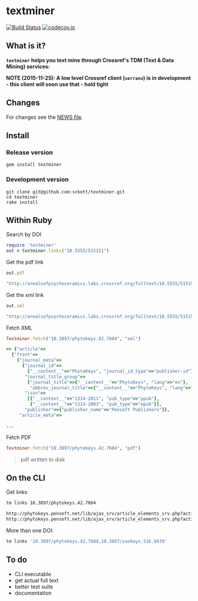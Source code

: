 textminer
=========

[![Build Status](https://travis-ci.org/sckott/textminer.svg?branch=master)](https://travis-ci.org/sckott/textminer)
[![codecov.io](http://codecov.io/github/sckott/textminer/coverage.svg?branch=master)](http://codecov.io/github/sckott/textminer?branch=master)

## What is it?

__`textminer` helps you text mine through Crossref's TDM (Text & Data Mining) services:__

__NOTE (2015-11-25): A low level Crossref client (`serrano`) is in development - this client will soon use that - hold tight__

## Changes

For changes see the [NEWS file](https://github.com/sckott/textminer/blob/master/NEWS.md).

## Install

### Release version

```
gem install textminer
```

### Development version

```
git clone git@github.com:sckott/textminer.git
cd textminer
rake install
```

## Within Ruby

Search by DOI

```ruby
require 'textminer'
out = textminer.links("10.5555/515151")
```

Get the pdf link

```ruby
out.pdf
```

```ruby
"http://annalsofpsychoceramics.labs.crossref.org/fulltext/10.5555/515151.pdf"
```

Get the xml link

```ruby
out.xml
```

```ruby
"http://annalsofpsychoceramics.labs.crossref.org/fulltext/10.5555/515151.xml"
```

Fetch XML

```ruby
Textminer.fetch("10.3897/phytokeys.42.7604", "xml")
```

```ruby
=> {"article"=>
  {"front"=>
    {"journal_meta"=>
      {"journal_id"=>
        {"__content__"=>"PhytoKeys", "journal_id_type"=>"publisher-id"},
       "journal_title_group"=>
        {"journal_title"=>{"__content__"=>"PhytoKeys", "lang"=>"en"},
         "abbrev_journal_title"=>{"__content__"=>"PhytoKeys", "lang"=>"en"}},
       "issn"=>
        [{"__content__"=>"1314-2011", "pub_type"=>"ppub"},
         {"__content__"=>"1314-2003", "pub_type"=>"epub"}],
       "publisher"=>{"publisher_name"=>"Pensoft Publishers"}},
     "article_meta"=>

...
```

Fetch PDF

```ruby
Textminer.fetch("10.3897/phytokeys.42.7604", "pdf")
```

> pdf written to disk

## On the CLI

Get links

```sh
tm links 10.3897/phytokeys.42.7604
```

```sh
http://phytokeys.pensoft.net/lib/ajax_srv/article_elements_srv.php?action=download_xml&item_id=4190
http://phytokeys.pensoft.net/lib/ajax_srv/article_elements_srv.php?action=download_pdf&item_id=4190
```

More than one DOI:

```sh
tm links '10.3897/phytokeys.42.7604,10.3897/zookeys.516.9439'
```

## To do

* CLI executable
* get actual full text
* better test suite
* documentation
